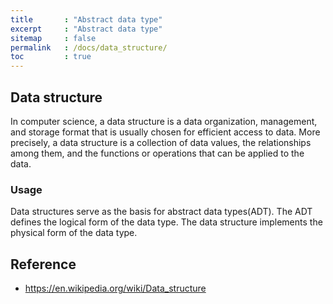 ```yaml
---
title       : "Abstract data type"
excerpt     : "Abstract data type"
sitemap     : false
permalink   : /docs/data_structure/
toc         : true
---
```



## Data structure

In computer science, a data structure is a data organization, management, and storage format that is usually chosen for efficient access to data. More precisely, a data structure is a collection of data values, the relationships among them, and the functions or operations that can be applied to the data.


### Usage

Data structures serve as the basis for abstract data types(ADT). The ADT defines the logical form of the data type. The data structure implements the physical form of the data type.



## Reference
* https://en.wikipedia.org/wiki/Data_structure
